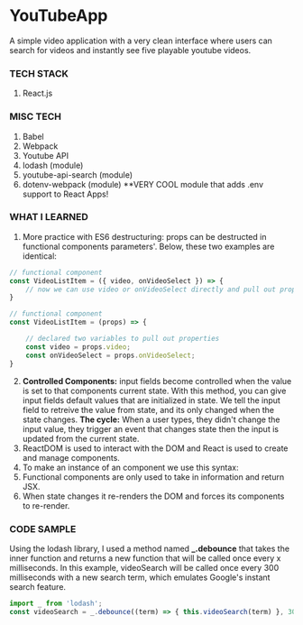 # YouTubeApp

A simple video application with a very clean interface where users can search for videos and instantly see five playable youtube videos.

### TECH STACK
1. React.js

### MISC TECH
1. Babel
2. Webpack
3. Youtube API
4. lodash (module)
5. youtube-api-search (module)
6. dotenv-webpack (module) **VERY COOL module that adds .env support to React Apps!

### WHAT I LEARNED
1. More practice with ES6 destructuring: props can be destructed in functional components parameters'. Below, these two examples are identical:

```javascript
// functional component
const VideoListItem = ({ video, onVideoSelect }) => { 
    // now we can use video or onVideoSelect directly and pull out properties
}
```

```javascript
// functional component
const VideoListItem = (props) => {

    // declared two variables to pull out properties
    const video = props.video;
    const onVideoSelect = props.onVideoSelect;
}
```

2. **Controlled Components:** input fields become controlled when the value is set to that components current state. With this method, you can give input fields default values that are initialized in state. We tell the input field to retreive the value from state, and its only changed when the state changes. **The cycle:** When a user types, they didn't change the input value, they trigger an event that changes state then the input is updated from the current state.
3. ReactDOM is used to interact with the DOM and React is used to create and manage components.
4. To make an instance of an component we use this syntax: <ComponentName />
5. Functional components are only used to take in information and return JSX.
6. When state changes it re-renders the DOM and forces its components to re-render.

### CODE SAMPLE
Using the lodash library, I used a method named **_.debounce** that takes the inner function and returns a new function that will be called once every x milliseconds. In this example, videoSearch will be called once every 300 milliseconds with a new search term, which emulates Google's instant search feature.

```javascript
import _ from 'lodash';
const videoSearch = _.debounce((term) => { this.videoSearch(term) }, 300);
```